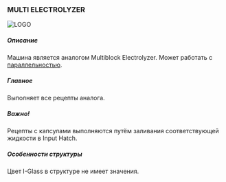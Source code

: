 ### MULTI ELECTROLYZER

![LOGO](https://raw.githubusercontent.com/GT-IMPACT/impact-front/main/public/media/gregtech/ParElectr.png)

##### Описание

Машина является аналогом Multiblock Electrolyzer. Может работать с [параллельностью](/mechanics#parallelism).

##### Главное

Выполняет все рецепты аналога.

##### Важно!

Рецепты с капсулами выполняются путём заливания соответствующей жидкости в Input Hatch.

##### Особенности структуры

Цвет I-Glass в структуре не имеет значения.
